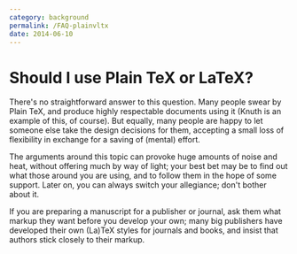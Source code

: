 ```yaml
---
category: background
permalink: /FAQ-plainvltx
date: 2014-06-10
---
```


# Should I use Plain TeX or LaTeX?

There's no straightforward answer to this question.  Many people swear
by Plain TeX, and produce highly respectable documents using it
(Knuth is an example of this, of course).  But equally, many people
are happy to let someone else take the design decisions for them,
accepting a small loss of flexibility in exchange for a saving of
(mental) effort.

The arguments around this topic can provoke huge amounts of noise and
heat, without offering much by way of light; your best bet may be to
find out what those around you are using, and to follow them in the
hope of some support.  Later on, you can always switch your
allegiance; don't bother about it.

If you are preparing a manuscript for a publisher or journal, ask them
what markup they want before you
develop your own; many big publishers have developed their own
(La)TeX styles for journals and books, and insist that authors stick
closely to their markup.

